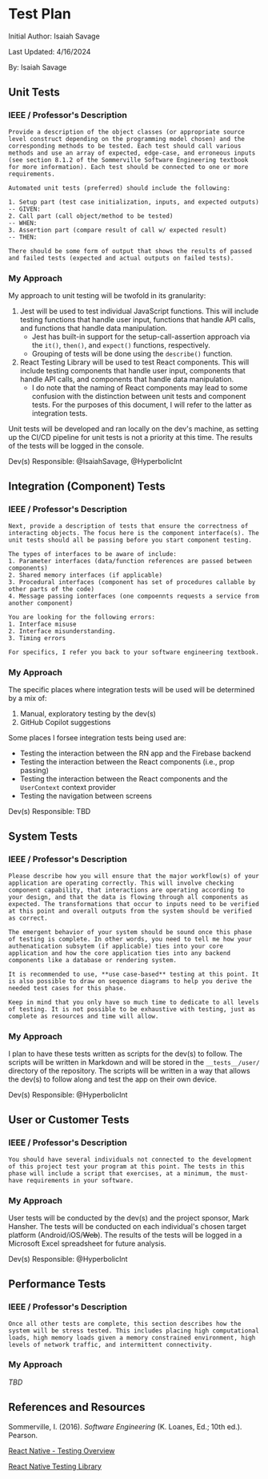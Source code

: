 # Test Plan

Initial Author: Isaiah Savage

Last Updated: 4/16/2024

By: Isaiah Savage

## Unit Tests

### IEEE / Professor's Description

    Provide a description of the object classes (or appropriate source level construct depending on the programming model chosen) and the corresponding methods to be tested. Each test should call various methods and use an array of expected, edge-case, and erroneous inputs (see section 8.1.2 of the Sommerville Software Engineering textbook for more information). Each test should be connected to one or more requirements.

    Automated unit tests (preferred) should include the following:

    1. Setup part (test case initialization, inputs, and expected outputs) -- GIVEN:
    2. Call part (call object/method to be tested)                         -- WHEN:
    3. Assertion part (compare result of call w/ expected result)          -- THEN:

    There should be some form of output that shows the results of passed and failed tests (expected and actual outputs on failed tests).

### My Approach

My approach to unit testing will be twofold in its granularity:

1. Jest will be used to test individual JavaScript functions. This will include testing functions that handle user input, functions that handle API calls, and functions that handle data manipulation.
   - Jest has built-in support for the setup-call-assertion approach via the `it()`, `then()`, and `expect()` functions, respectively.
   - Grouping of tests will be done using the `describe()` function.
2. React Testing Library will be used to test React components. This will include testing components that handle user input, components that handle API calls, and components that handle data manipulation.
   - I do note that the naming of React components may lead to some confusion with the distinction between unit tests and component tests. For the purposes of this document, I will refer to the latter as integration tests.

Unit tests will be developed and ran locally on the dev's machine, as setting up the CI/CD pipeline for unit tests is not a priority at this time. The results of the tests will be logged in the console.

Dev(s) Responsible: @IsaiahSavage, @HyperbolicInt

## Integration (Component) Tests

### IEEE / Professor's Description

    Next, provide a description of tests that ensure the correctness of interacting objects. The focus here is the component interface(s). The unit tests should all be passing before you start component testing.

    The types of interfaces to be aware of include:
    1. Parameter interfaces (data/function references are passed between components)
    2. Shared memory interfaces (if applicable)
    3. Procedural interfaces (component has set of procedures callable by other parts of the code)
    4. Message passing ionterfaces (one compoennts requests a service from another component)

    You are looking for the following errors:
    1. Interface misuse
    2. Interface misunderstanding.
    3. Timing errors

    For specifics, I refer you back to your software engineering textbook.

### My Approach

The specific places where integration tests will be used will be determined by a mix of:

1. Manual, exploratory testing by the dev(s)
2. GitHub Copilot suggestions

Some places I forsee integration tests being used are:

- Testing the interaction between the RN app and the Firebase backend
- Testing the interaction between the React components (i.e., prop passing)
- Testing the interaction between the React components and the `UserContext` context provider
- Testing the navigation between screens

Dev(s) Responsible: TBD

## System Tests

### IEEE / Professor's Description

    Please describe how you will ensure that the major workflow(s) of your application are operating correctly. This will involve checking component capability, that interactions are operating according to your design, and that the data is flowing through all components as expected. The transformations that occur to inputs need to be verified at this point and overall outputs from the system should be verified as correct.

    The emergent behavior of your system should be sound once this phase of testing is complete. In other words, you need to tell me how your authenatication subsytem (if applicable) ties into your core application and how the core application ties into any backend components like a database or rendering system.

    It is recommended to use, **use case-based** testing at this point. It is also possible to draw on sequence diagrams to help you derive the needed test cases for this phase.

    Keep in mind that you only have so much time to dedicate to all levels of testing. It is not possible to be exhaustive with testing, just as complete as resources and time will allow.

### My Approach

I plan to have these tests written as scripts for the dev(s) to follow. The scripts will be written in Markdown and will be stored in the `__tests__/user/` directory of the repository. The scripts will be written in a way that allows the dev(s) to follow along and test the app on their own device.

Dev(s) Responsible: @HyperbolicInt

## User or Customer Tests

### IEEE / Professor's Description

    You should have several individuals not connected to the development of this project test your program at this point. The tests in this phase will include a script that exercises, at a minimum, the must-have requirements in your software.

### My Approach

User tests will be conducted by the dev(s) and the project sponsor, Mark Hansher. The tests will be conducted on each individual's chosen target platform (Android/iOS/~~Web~~). The results of the tests will be logged in a Microsoft Excel spreadsheet for future analysis.

Dev(s) Responsible: @HyperbolicInt

## Performance Tests

### IEEE / Professor's Description

    Once all other tests are complete, this section describes how the system will be stress tested. This includes placing high computational loads, high memory loads given a memory constrained environment, high levels of network traffic, and intermittent connectivity.

### My Approach

_TBD_

## References and Resources

Sommerville, I. (2016). _Software Engineering_ (K. Loanes, Ed.; 10th ed.). Pearson.

[React Native - Testing Overview](https://reactnative.dev/docs/testing-overview)

[React Native Testing Library](https://callstack.github.io/react-native-testing-library/)
